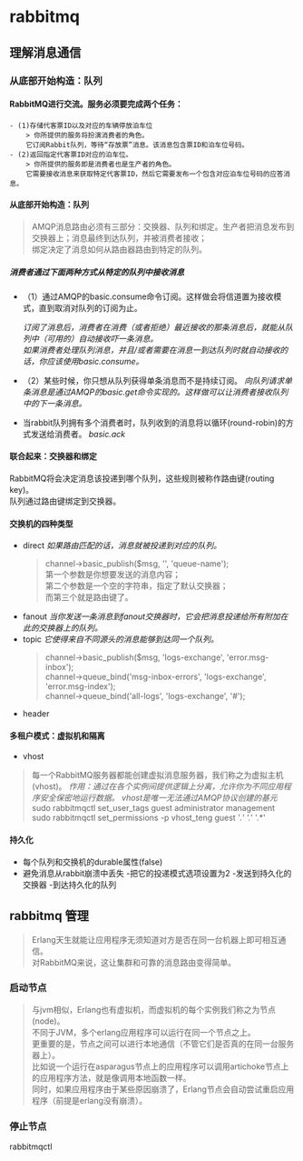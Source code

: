 # rabbitmq

## 理解消息通信

### 从底部开始构造：队列

#### RabbitMQ进行交流。服务必须要完成两个任务：

    - (1)存储代客票ID以及对应的车辆停放泊车位
        > 你所提供的服务将扮演消费者的角色。
        它订阅Rabbit队列，等待“存放票”消息。该消息包含票ID和泊车位号码。
    - (2)返回指定代客票ID对应的泊车位。
        > 你所提供的服务即是消费者也是生产者的角色。
        它需要接收消息来获取特定代客票ID，然后它需要发布一个包含对应泊车位号码的应答消息。

#### 从底部开始构造：队列

>AMQP消息路由必须有三部分：交换器、队列和绑定。生产者把消息发布到交换器上；消息最终到达队列，并被消费者接收；<br>
绑定决定了消息如何从路由器路由到特定的队列。

##### 消费者通过下面两种方式从特定的队列中接收消息

- （1）通过AMQP的basic.consume命令订阅。这样做会将信道置为接收模式，直到取消对队列的订阅为止。

     *订阅了消息后，消费者在消费（或者拒绝）最近接收的那条消息后，就能从队列中（可用的）自动接收吓一条消息。*<br>
     *如果消费者处理队列消息，并且/或者需要在消息一到达队列时就自动接收的话，你应该使用basic.consume。*

- （2）某些时候，你只想从队列获得单条消息而不是持续订阅。
    *向队列请求单条消息是通过AMQP的basic.get命令实现的。这样做可以让消费者接收队列中的下一条消息。*

- 当rabbit队列拥有多个消费者时，队列收到的消息将以循环(round-robin)的方式发送给消费者。
    *basic.ack*

#### 联合起来：交换器和绑定
RabbitMQ将会决定消息该投递到哪个队列，这些规则被称作路由键(routing key)。<br>
队列通过路由键绑定到交换器。<br>

#### 交换机的四种类型

- direct
  *如果路由匹配的话，消息就被投递到对应的队列。*
  > channel->basic_publish($msg, '', 'queue-name');<br>
  第一个参数是你想要发送的消息内容；<br>
  第二个参数是一个空的字符串，指定了默认交换器；<br>
  而第三个就是路由键了。
- fanout
  *当你发送一条消息到fanout交换器时，它会把消息投递给所有附加在此的交换器上的队列。*
- topic
  *它使得来自不同源头的消息能够到达同一个队列。*
  >channel->basic_publish($msg, 'logs-exchange', 'error.msg-inbox');<br>
  channel->queue_bind('msg-inbox-errors', 'logs-exchange', 'error.msg-index');<br>
  channel->queue_bind('all-logs', 'logs-exchange', '#');<br>
- header

#### 多租户模式：虚拟机和隔离

- vhost
>每一个RabbitMQ服务器都能创建虚拟消息服务器，我们称之为虚拟主机(vhost)。
*作用：通过在各个实例间提供逻辑上分离，允许你为不同应用程序安全保密地运行数据。*
*vhost是唯一无法通过AMQP协议创建的基元*
>sudo rabbitmqctl set_user_tags guest  administrator management<br>
sudo rabbitmqctl set_permissions -p vhost_teng guest '.*' '.*' '.*'

#### 持久化

- 每个队列和交换机的durable属性(false)
- 避免消息从rabbit崩溃中丢失
    -把它的投递模式选项设置为2
    -发送到持久化的交换器
    -到达持久化的队列

## rabbitmq 管理

>Erlang天生就能让应用程序无须知道对方是否在同一台机器上即可相互通信。<br>
对RabbitMQ来说，这让集群和可靠的消息路由变得简单。

### 启动节点

>与jvm相似，Erlang也有虚拟机，而虚拟机的每个实例我们称之为节点(node)。<br>
不同于JVM，多个erlang应用程序可以运行在同一个节点之上。<br>
更重要的是，节点之间可以进行本地通信（不管它们是否真的在同一台服务器上）。<br>
比如说一个运行在asparagus节点上的应用程序可以调用artichoke节点上的应用程序方法，就是像调用本地函数一样。<br>
同时，如果应用程序由于某些原因崩溃了，Erlang节点会自动尝试重启应用程序（前提是erlang没有崩溃）。<br>

### 停止节点

rabbitmqctl